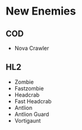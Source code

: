# New Enemies

## COD
* Nova Crawler

## HL2
* Zombie
* Fastzombie
* Headcrab
* Fast Headcrab
* Antlion
* Antlion Guard
* Vortigaunt
